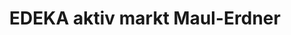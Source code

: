 ---
title: "EDEKA aktiv markt Maul-Erdner"
url: /alfeld/edeka-aktiv-markt-maul-erdner/
shop: Supermarkt
---